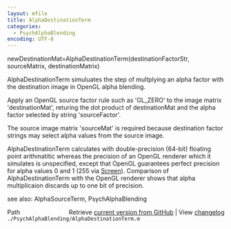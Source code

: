```yaml
---
layout: mfile
title: AlphaDestinationTerm
categories:
  - PsychAlphaBlending
encoding: UTF-8
---
```


newDestinationMat=AlphaDestinationTerm\(destinationFactorStr, sourceMatrix, destinationMatrix\)

AlphaDestinationTerm simuluates the step of multplying an alpha factor with the
destination image in OpenGL alpha blending.

Apply an OpenGL source factor rule such as 'GL\_ZERO' to the image matrix
'destinationMat', returing the dot product of destinationMat and the
alpha factor selected by string 'sourceFactor'.

The source image matrix 'sourceMat' is required because destination
factor strings may select alpha values from the source image.

AlphaDestinationTerm calculates with double-precision \(64-bit\) floating
point arithmatitic whereas the precision of an OpenGL renderer which it
simulates is unspecified, except that OpenGL guarantees perfect precision
for alpha values 0 and 1 \(255 via [Screen](/docs/Screen)\).  Comparison of
AlphaDestinationTerm with the OpenGL renderer shows that alpha
multiplicaion discards up to one bit of precision.

see also: AlphaSourceTerm, PsychAlphaBlending


<div class="code_header" style="text-align:right;">
  <span style="float:left;">Path&nbsp;&nbsp;</span> <span class="counter">Retrieve <a href=
  "https://raw.github.com/Psychtoolbox-3/Psychtoolbox-3/beta/./PsychAlphaBlending/AlphaDestinationTerm.m">current version from GitHub</a> | View <a href=
  "https://github.com/Psychtoolbox-3/Psychtoolbox-3/commits/beta/./PsychAlphaBlending/AlphaDestinationTerm.m">changelog</a></span>
</div>
<div class="code">
  <code>./PsychAlphaBlending/AlphaDestinationTerm.m</code>
</div>
